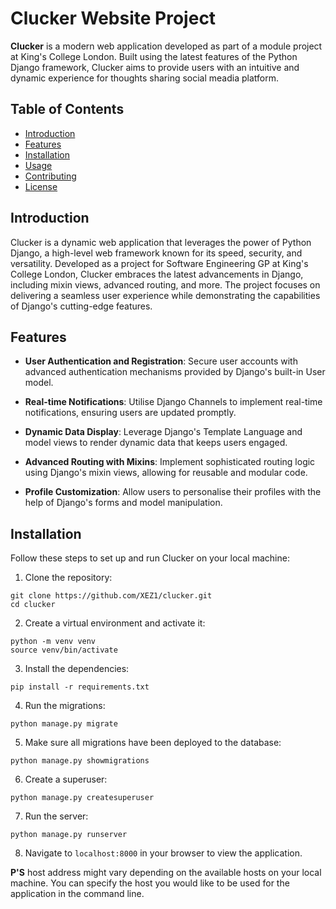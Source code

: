 # Clucker Website Project

**Clucker** is a modern web application developed as part of a module project at King's College London. Built using the latest features of the Python Django framework, Clucker aims to provide users with an intuitive and dynamic experience for thoughts sharing social meadia platform. 

## Table of Contents

- [Introduction](#introduction)
- [Features](#features)
- [Installation](#installation)
- [Usage](#usage)
- [Contributing](#contributing)
- [License](#license)

## Introduction

Clucker is a dynamic web application that leverages the power of Python Django, a high-level web framework known for its speed, security, and versatility. Developed as a project for Software Engineering GP at King's College London, Clucker embraces the latest advancements in Django, including mixin views, advanced routing, and more. The project focuses on delivering a seamless user experience while demonstrating the capabilities of Django's cutting-edge features.

## Features

- **User Authentication and Registration**: Secure user accounts with advanced authentication mechanisms provided by Django's built-in User model.

- **Real-time Notifications**: Utilise Django Channels to implement real-time notifications, ensuring users are updated promptly.

- **Dynamic Data Display**: Leverage Django's Template Language and model views to render dynamic data that keeps users engaged.

- **Advanced Routing with Mixins**: Implement sophisticated routing logic using Django's mixin views, allowing for reusable and modular code.

- **Profile Customization**: Allow users to personalise their profiles with the help of Django's forms and model manipulation.

## Installation

Follow these steps to set up and run Clucker on your local machine:

1. Clone the repository:
```
git clone https://github.com/XEZ1/clucker.git
cd clucker
```
2. Create a virtual environment and activate it:
```
python -m venv venv
source venv/bin/activate
```
3. Install the dependencies:
```
pip install -r requirements.txt
```
4. Run the migrations:
```
python manage.py migrate
```
5. Make sure all migrations have been deployed to the database:
```
python manage.py showmigrations
```
6. Create a superuser:
```
python manage.py createsuperuser
```
7. Run the server:
```
python manage.py runserver
```
8. Navigate to `localhost:8000` in your browser to view the application.

**P'S** host address might vary depending on the available hosts on your local machine. You can specify the host you would like to be used for the application in the command line.
